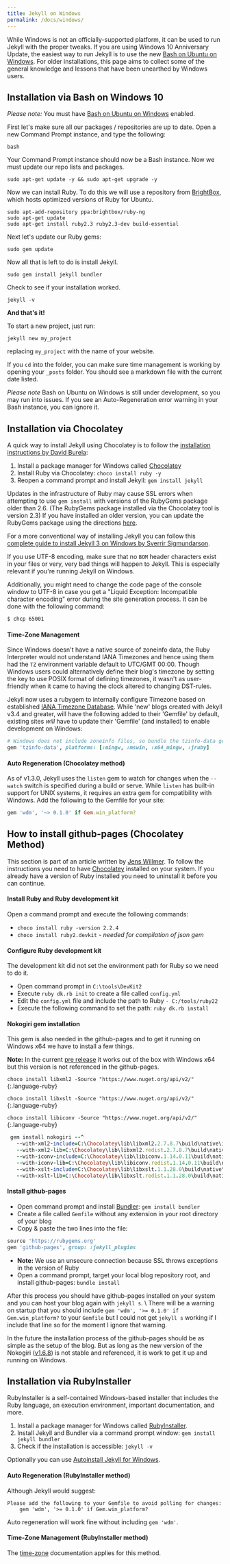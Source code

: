 ```yaml
---
title: Jekyll on Windows
permalink: /docs/windows/
---
```


While Windows is not an officially-supported platform, it can be used to run
Jekyll with the proper tweaks. If you are using Windows 10 Anniversary Update, 
the easiest way to run Jekyll is to use the new [Bash on Ubuntu on Windows](https://msdn.microsoft.com/en-us/commandline/wsl/install_guide).
For older installations, this page aims to collect some of the general knowledge and lessons that have been unearthed by Windows users.

## Installation via Bash on Windows 10

*Please note:* You must have [Bash on Ubuntu on Windows](https://msdn.microsoft.com/en-us/commandline/wsl/about?f=255&MSPPError=-2147217396) enabled.

First let's make sure all our packages / repositories are up to date. 
Open a new Command Prompt instance, and type the following:

```
bash
```
Your Command Prompt instance should now be a Bash instance. Now we must update our repo lists and packages.

```
sudo apt-get update -y && sudo apt-get upgrade -y
```

Now we can install Ruby. To do this we will use a repository from [BrightBox](https://www.brightbox.com/docs/ruby/ubuntu/), which hosts optimized versions of Ruby for Ubuntu.

```
sudo apt-add-repository ppa:brightbox/ruby-ng
sudo apt-get update
sudo apt-get install ruby2.3 ruby2.3-dev build-essential
```
Next let's update our Ruby gems:

```
sudo gem update
```

Now all that is left to do is install Jekyll.

```
sudo gem install jekyll bundler
```

Check to see if your installation worked.

```
jekyll -v
```

**And that's it!**

To start a new project, just run:
```
jekyll new my_project
```

replacing `my_project` with the name of your website.

If you `cd` into the folder, you can make sure time management is working by opening your `_posts` folder. You should see a markdown file with the current date listed.

*Please note* Bash on Ubuntu on Windows is still under development, so you may run into issues. If you see an Auto-Regeneration error warning in your Bash instance, you can ignore it. 

## Installation via Chocolatey


A quick way to install Jekyll using Chocolatey is to follow the [installation instructions by David Burela](https://davidburela.wordpress.com/2015/11/28/easily-install-jekyll-on-windows-with-3-command-prompt-entries-and-chocolatey/):

 1. Install a package manager for Windows called [Chocolatey](https://chocolatey.org/install)
 2. Install Ruby via Chocolatey: `choco install ruby -y`
 3. Reopen a command prompt and install Jekyll: `gem install jekyll`

Updates in the infrastructure of Ruby may cause SSL errors when attempting to use `gem install` with versions of the RubyGems package older than 2.6. (The RubyGems package installed via the Chocolatey tool is version 2.3) If you have installed an older version, you can update the RubyGems package using the directions [here][ssl-certificate-update].

[ssl-certificate-update]: http://guides.rubygems.org/ssl-certificate-update/#installing-using-update-packages

For a more conventional way of installing Jekyll you can follow this [complete guide to install Jekyll 3 on Windows by Sverrir Sigmundarson][windows-installjekyll3].

[windows-installjekyll3]: https://labs.sverrirs.com/jekyll/

If you use UTF-8 encoding, make sure that no `BOM` header
characters exist in your files or very, very bad things will happen to
Jekyll. This is especially relevant if you're running Jekyll on Windows.

Additionally, you might need to change the code page of the console window to UTF-8
in case you get a "Liquid Exception: Incompatible character encoding" error during
the site generation process. It can be done with the following command:

```sh
$ chcp 65001
```
#### Time-Zone Management 
Since Windows doesn't have a native source of zoneinfo data, the Ruby Interpreter would not understand IANA Timezones and hence using them had the `TZ` environment variable default to UTC/GMT 00:00.
Though Windows users could alternatively define their blog's timezone by setting the key to use POSIX format of defining timezones, it wasn't as user-friendly when it came to having the clock altered to changing DST-rules.

Jekyll now uses a rubygem to internally configure Timezone based on established [IANA Timezone Database](https://en.wikipedia.org/wiki/List_of_tz_database_time_zones).
While 'new' blogs created with Jekyll v3.4 and greater, will have the following added to their 'Gemfile' by default, existing sites *will* have to update their 'Gemfile' (and installed) to enable development on Windows:

```ruby
# Windows does not include zoneinfo files, so bundle the tzinfo-data gem
gem 'tzinfo-data', platforms: [:mingw, :mswin, :x64_mingw, :jruby]
```
#### Auto Regeneration (Chocolatey method)
As of v1.3.0, Jekyll uses the `listen` gem to watch for changes when the
`--watch` switch is specified during a build or serve. While `listen` has
built-in support for UNIX systems, it requires an extra gem for compatibility
with Windows. Add the following to the Gemfile for your site:

```ruby
gem 'wdm', '~> 0.1.0' if Gem.win_platform?
```

## How to install github-pages (Chocolatey Method)

This section is part of an article written by [Jens Willmer][jwillmerPost]. To follow the instructions you need to have [Chocolatey][] installed on your system. If you already have a version of Ruby installed you need to uninstall it before you can continue.

#### Install Ruby and Ruby development kit

Open a command prompt and execute the following commands:

 * `choco install ruby -version 2.2.4`
 * `choco install ruby2.devkit` - _needed for compilation of json gem_

#### Configure Ruby development kit

The development kit did not set the environment path for Ruby so we need to do it.

 * Open command prompt in `C:\tools\DevKit2`
 * Execute `ruby dk.rb init` to create a file called `config.yml`
 * Edit the `config.yml` file and include the path to Ruby `- C:/tools/ruby22`
 * Execute the following command to set the path: `ruby dk.rb install`

#### Nokogiri gem installation

This gem is also needed in the github-pages and to get it running on Windows x64 we have to install a few things.


**Note:** In the current [pre release][nokogiriFails] it works out of the box with Windows x64 but this version is not referenced in the github-pages.


`choco install libxml2 -Source "https://www.nuget.org/api/v2/"`{:.language-ruby}

`choco install libxslt -Source "https://www.nuget.org/api/v2/"`{:.language-ruby}

`choco install libiconv -Source "https://www.nuget.org/api/v2/"`{:.language-ruby}

```ruby
 gem install nokogiri --^
   --with-xml2-include=C:\Chocolatey\lib\libxml2.2.7.8.7\build\native\include^
   --with-xml2-lib=C:\Chocolatey\lib\libxml2.redist.2.7.8.7\build\native\bin\v110\x64\Release\dynamic\cdecl^
   --with-iconv-include=C:\Chocolatey\lib\libiconv.1.14.0.11\build\native\include^
   --with-iconv-lib=C:\Chocolatey\lib\libiconv.redist.1.14.0.11\build\native\bin\v110\x64\Release\dynamic\cdecl^
   --with-xslt-include=C:\Chocolatey\lib\libxslt.1.1.28.0\build\native\include^
   --with-xslt-lib=C:\Chocolatey\lib\libxslt.redist.1.1.28.0\build\native\bin\v110\x64\Release\dynamic
```

#### Install github-pages 

 * Open command prompt and install [Bundler][]: `gem install bundler`
 * Create a file called `Gemfile` without any extension in your root directory of your blog
 * Copy & paste the two lines into the file:


```ruby
source 'https://rubygems.org'
gem 'github-pages', group: :jekyll_plugins
```

 * **Note:** We use an unsecure connection because SSL throws exceptions in the version of Ruby
 * Open a command prompt, target your local blog repository root, and install github-pages: `bundle install`


After this process you should have github-pages installed on your system and you can host your blog again with `jekyll s`. \\
There will be a warning on startup that you should include `gem 'wdm', '>= 0.1.0' if Gem.win_platform?` to your `Gemfile` but I could not get `jekyll s` working if I include that line so for the moment I ignore that warning.

In the future the installation process of the github-pages should be as simple as the setup of the blog. But as long as the new version of the Nokogiri ([v1.6.8][nokogiriReleases]) is not stable and referenced, it is work to get it up and running on Windows.

[jwillmerPost]: https://jwillmer.de/blog/tutorial/how-to-install-jekyll-and-pages-gem-on-windows-10-x46 "Installation instructions by Jens Willmer"
[Chocolatey]: https://chocolatey.org/install "Package manager for Windows"
[Bundler]: http://bundler.io/ "Ruby Dependencie Manager"
[nokogiriReleases]: https://github.com/sparklemotion/nokogiri/releases "Nokogiri Releases"
[nokogiriFails]: https://github.com/sparklemotion/nokogiri/issues/1456#issuecomment-206481794 "Nokogiri fails to install on Ruby 2.3 for Windows"

## Installation via RubyInstaller

RubyInstaller is a self-contained Windows-based installer that includes the Ruby language, an execution environment, important documentation, and more.

1. Install a package manager for Windows called [RubyInstaller](https://rubyinstaller.org/).
2. Install Jekyll and Bundler via a command prompt window: `gem install jekyll bundler`
3. Check if the installation is accessible: `jekyll -v`

Optionally you can use [Autoinstall Jekyll for Windows](https://github.com/KeJunMao/fastjekyll#autoinstall-jekyll-for-windows).

#### Auto Regeneration (RubyInstaller method)

Although Jekyll would suggest:

```
Please add the following to your Gemfile to avoid polling for changes:
    gem 'wdm', '>= 0.1.0' if Gem.win_platform?
```

Auto regeneration will work fine without including `gem 'wdm'`.

#### Time-Zone Management (RubyInstaller method)
The [time-zone](/docs/windows/#timezone-management) documentation applies for this method.
